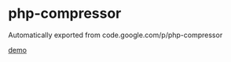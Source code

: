 # php-compressor
Automatically exported from code.google.com/p/php-compressor

[demo](http://php.poligon.pro/)


